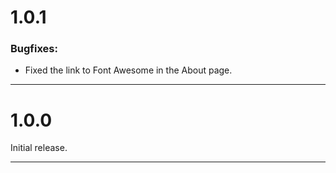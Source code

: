 # 1.0.1

### Bugfixes:

- Fixed the link to Font Awesome in the About page.

---

# 1.0.0

Initial release.

---
